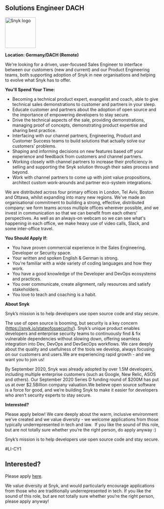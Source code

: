 Solutions Engineer DACH
---

<img src="https://res.cloudinary.com/snyk/image/upload/v1537345894/press-kit/brand/logo-black.png" width="100" alt="Snyk logo" />

<p><strong>Location: Germany/DACH (Remote)</strong></p>
<p>We're looking for a driven, user-focused Sales Engineer to interface between our customers (new and current) and our Product Engineering teams, both supporting adoption of Snyk in new organisations and helping to evolve what Snyk has to offer.</p>
<p><strong>You'll Spend Your Time:&nbsp;</strong></p>
<ul>
<li>Becoming a technical product expert, evangelist and coach, able to give technical sales demonstrations to customer and partners in your sleep.</li>
<li>Educate customer and partners about the adoption of open source and the importance of empowering developers to stay secure.</li>
<li>Drive the technical aspects of the sale, providing demonstrations, managing proof of concepts, demonstrating product expertise and sharing best practice.</li>
<li>Interfacing with our channel partners, Engineering, Product and Customer Success teams to build solutions that actually solve our customers' problems.</li>
<li>Shaping and informing decisions on new features based off your experience and feedback from customers and channel partners.</li>
<li>Working closely with channel partners to increase their proficiency in selling and supporting the Snyk solution through their sales process and beyond.</li>
<li>Work with channel partners to come up with joint value propositions, architect custom work-arounds and partner eco-system integrations.</li>
</ul>
<p>We are distributed across four primary offices in London, Tel Aviv, Boston and Ottawa, whilst expanding into many new regions. We've made an organisational commitment to building a strong, effective, distributed company: we form teams across multiple offices wherever possible, and we invest in communication so that we can benefit from each others' perspectives. As well as an always-on webcam so we can see what's happening in each office, we make heavy use of video calls, Slack, and some inter-office travel.</p>
<p><strong>You Should Apply If:&nbsp;</strong></p>
<ul>
<li>You have proven commercial experience in the Sales Engineering, Developer or Security space.</li>
<li>Your written and spoken English &amp; German is strong.</li>
<li>You're familiar with a wide variety of coding languages and how they work.</li>
<li>You have a good knowledge of the Developer and DevOps ecosystems and practices.</li>
<li>You over communicate, create alignment, rally resources and satisfy stakeholders.</li>
<li>You love to teach and coaching is a habit.</li>
</ul>
<p><strong>About Snyk</strong></p>
<p>Snyk’s mission is to help developers use open source code and stay secure.</p>
<p>The use of open source is booming, but security is a key concern (<a class="c-link" href="https://snyk.io/stateofossecurity/" target="_blank" data-stringify-link="https://snyk.io/stateofossecurity/" data-sk="tooltip_parent">https://snyk.io/stateofossecurity/</a>). Snyk’s unique product enables developers and enterprise security teams to continuously find &amp; fix vulnerable dependencies without slowing down, offering seamless integration into Dev, DevOps and DevSecOps workflows. We care deeply about the quality and usefulness of the tools we develop, always focusing on our customers and users.We are experiencing rapid growth - and we want you to join us!</p>
<p>By September 2020, Snyk was already adopted by over 1.5M developers, including multiple enterprise customers (such as Google, New Relic, ASOS and others). Our September 2020 Series D funding round of $200M has put us at over $2.5Billion company valuation.We believe open source software is a force for good, and we’re building Snyk to make it easier for developers who aren’t security experts to stay secure.</p>
<p><strong>Interested?</strong></p>
<p><span style="font-weight: 400;">Please apply below! We care deeply about the warm, inclusive environment we’ve created and we value diversity - we welcome applications from those typically underrepresented in tech and law.&nbsp; If you like the sound of this role, but are not totally sure whether you’re the right person, do apply anyway :)</span></p>
<p><span style="font-weight: 400;">Snyk’s mission is to help developers use open source code and stay secure. </span></p>
<p><span style="font-weight: 400;">#LI-CY1</span></p>

Interested?
---

Please apply [here](https://boards.greenhouse.io/snyk/jobs/4891833002#app).

We value diversity at Snyk, and would particularly encourage applications from those who are traditionally underrepresented in tech.
If you like the sound of this role, but are not totally sure whether you’re the right person, please apply anyway!
